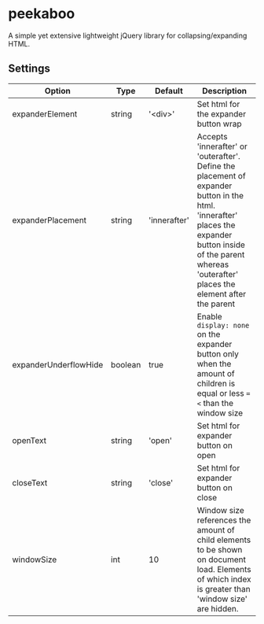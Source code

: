# peekaboo
A simple yet extensive lightweight jQuery library for collapsing/expanding HTML.

## Settings
| Option                | Type    | Default      | Description                                                                                                                                                                                                          |
|-----------------------|---------|--------------|----------------------------------------------------------------------------------------------------------------------------------------------------------------------------------------------------------------------|
| expanderElement       | string  | '\<div\>'      | Set html for the expander button wrap                                                                                                                                                                                |
| expanderPlacement     | string  | 'innerafter' | Accepts 'innerafter' or 'outerafter'. Define the placement of expander button in the html. 'innerafter' places the expander button inside of the parent whereas 'outerafter' places the element after the parent |
| expanderUnderflowHide | boolean | true         | Enable `display: none` on the expander button only when the amount of children is equal or less `=<` than the window size                                                                                                     |
| openText              | string  | 'open'       | Set html for expander button on open                                                                                                                                                         |
| closeText             | string  | 'close'      | Set html for expander button on close                                                                                                                                                  |
| windowSize            | int     | 10           | Window size references the amount of child elements to be shown on document load. Elements of which index is greater than 'window size' are hidden.                                                                  |
